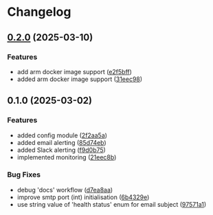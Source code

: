 # Changelog

## [0.2.0](https://github.com/braveokafor/healthchecker-py/compare/v0.1.0...v0.2.0) (2025-03-10)


### Features

* add arm docker image support ([e2f5bff](https://github.com/braveokafor/healthchecker-py/commit/e2f5bff0fcda694736e6346dd0aed4cc71d08385))
* added arm docker image support ([31eec98](https://github.com/braveokafor/healthchecker-py/commit/31eec98c79071afd49521ffd455f95e79d3531ca))

## 0.1.0 (2025-03-02)


### Features

* added config module ([2f2aa5a](https://github.com/braveokafor/healthchecker-py/commit/2f2aa5aef8a726d9bda38bc4daa1e11b9a0bdeac))
* added email alerting ([85d74eb](https://github.com/braveokafor/healthchecker-py/commit/85d74ebcf27a8b77d61868856912919163dda5fc))
* added Slack alerting ([f9d0b75](https://github.com/braveokafor/healthchecker-py/commit/f9d0b75b52949f1be401a09cb3185fcd08d6665d))
* implemented monitoring ([21eec8b](https://github.com/braveokafor/healthchecker-py/commit/21eec8b25c34ff18577421cc66ca63ca46bdb711))


### Bug Fixes

* debug 'docs' workflow ([d7ea8aa](https://github.com/braveokafor/healthchecker-py/commit/d7ea8aaf1cf343ea566b07d554c848915ff182d7))
* improve smtp port (int) initialisation ([6b4329e](https://github.com/braveokafor/healthchecker-py/commit/6b4329ec95417fbff3a4e70880a97f5df4565d0a))
* use string value of 'health status' enum for email subject ([97571a1](https://github.com/braveokafor/healthchecker-py/commit/97571a1d944c8548a7b618c959703f8cd4ab9be9))
